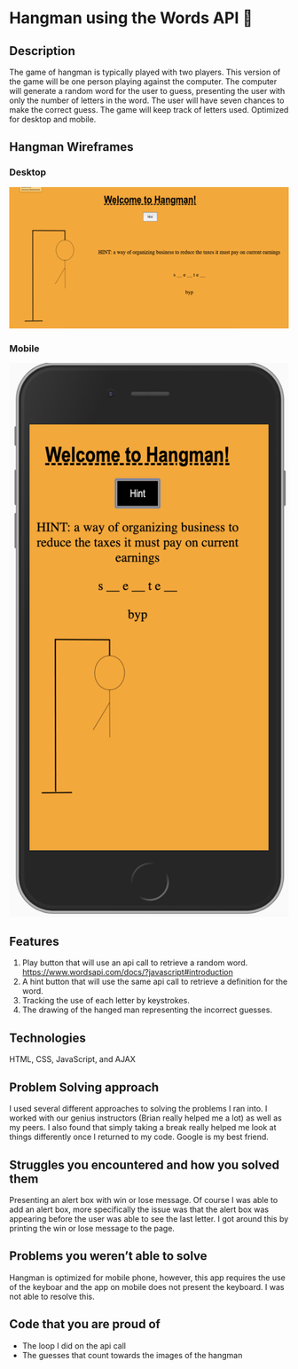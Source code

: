 # Hangman using the Words API 🦖


## Description
The game of hangman is typically played with two players. This version of the game will be one person playing against the computer. The computer will generate a random word for the user to guess, presenting the user with only the number of letters in the word. The user will have seven chances to make the correct guess. The game will keep track of letters used. Optimized for desktop and mobile. 

## Hangman Wireframes
### Desktop 

![wireframe](wireframe_desktop.png)

### Mobile
![wireframe-mobile](wireframe_mobile.png)


## Features
1. Play button that will use an api call to retrieve a random word.
https://www.wordsapi.com/docs/?javascript#introduction
2. A hint button that will use the same api call to retrieve a definition for the word. 
3. Tracking the use of each letter by keystrokes. 
4. The drawing of the hanged man representing the incorrect guesses. 


## Technologies
HTML, CSS, JavaScript, and AJAX

## Problem Solving approach
I used several different approaches to solving the problems I ran into. I worked with our genius instructors (Brian really helped me a lot) as well as my peers. I also found that simply taking a break really helped me look at things differently once I returned to my code. Google is my best friend. 

## Struggles you encountered and how you solved them
Presenting an alert box with win or lose message. Of course I was able to add an alert box, more specifically the issue was that the alert box was appearing before the user was able to see the last letter. I got around this by printing the win or lose message to the page. 

## Problems you weren’t able to solve
Hangman is optimized for mobile phone, however, this app requires the use of the keyboar and the app on mobile does not present the keyboard. I was not able to resolve this. 

## Code that you are proud of

* The loop I did on the api call 
* The guesses that count towards the images of the hangman

